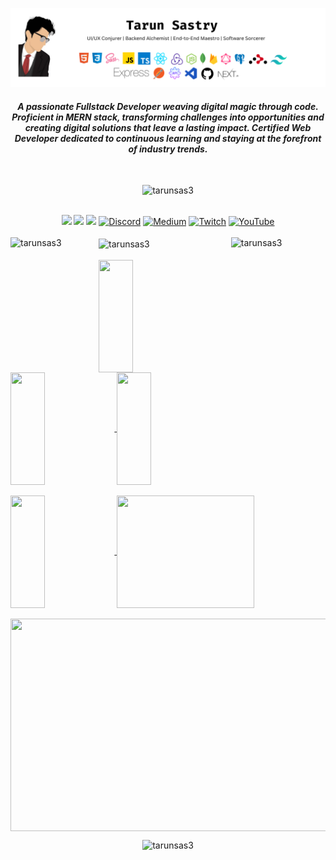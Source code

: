 ![banner](https://raw.githubusercontent.com/tarunsas3/tarunsas3/main/GitHub%20Readme.png)
<h4 align="center"><em>A passionate Fullstack Developer weaving digital magic through code. Proficient in MERN stack, transforming challenges into opportunities and creating digital solutions that leave a lasting impact. Certified Web Developer dedicated to continuous learning and staying at the forefront of industry trends.</em></h4>
</br>
<p align="center"> <img src="https://komarev.com/ghpvc/?username=tarunsas3&style=for-the-badge&label=Profile%20views&color=0e75b6" alt="tarunsas3" /> </p>
</br>
<div align="center"> <a href="https://www.linkedin.com/in/tarunsas3" target="_blank"><img src="https://img.shields.io/badge/LinkedIn-0077B5?style=for-the-badge&logo=linkedin&logoColor=white" target="_blank"></a>
<a href="https://github.com/tarunsas3" target="_blank"><img src="https://img.shields.io/badge/GitHub-100000?style=for-the-badge&logo=github&logoColor=white" target="_blank"></a>
<a href="https://instagram.com/tarunsas3" target="_blank"><img src="https://img.shields.io/badge/Instagram-E4405F?style=for-the-badge&logo=instagram&logoColor=white" target="_blank"></a>
<a href="https://discord.gg/0252"><img src="https://img.shields.io/badge/Discord-%237289DA.svg?style=for-the-badge&logo=discord&logoColor=white" alt="Discord"></a>
<a href="https://medium.com/@tarunsastry99"><img src="https://img.shields.io/badge/Medium-12100E?style=for-the-badge&logo=medium&logoColor=white" alt="Medium"></a>
<a href="https://twitch.tv/AceTitanSeeker"><img src="https://img.shields.io/badge/Twitch-%239146FF.svg?style=for-the-badge&logo=Twitch&logoColor=white" alt="Twitch"></a>
<a href="https://youtube.com/@UCGuxkifM1PNdTvMVKykN5Gg"><img src="https://img.shields.io/badge/YouTube-%23FF0000.svg?style=for-the-badge&logo=YouTube&logoColor=white" alt="YouTube"></a>
</div>
</br>
<div>
  <img align="left" height="180em" width="28%" src="https://github-readme-stats-tarunsas3.vercel.app/api/top-langs/?username=tarunsas3&layout=compact&theme=radical&hide_progress=false" alt="tarunsas3" />
  <img align="center" height="180em" width="37%" src="https://github-readme-streak-stats-tarunsas3.vercel.app/?user=tarunsas3&theme=radical" alt="tarunsas3" />
  <img align="right" height="180em" width="30%" src="https://github-readme-stats-tarunsas3.vercel.app/api?username=tarunsas3&show_icons=true&locale=en&theme=radical&hide_rank=true&hide_title=true&line_height=23" alt="tarunsas3" />
</div>
</br>
<div>
<a href="https://github.com/tarunsas3">
<div>
<img align="center" src="http://github-profile-summary-cards.vercel.app/api/cards/stats?username=tarunsas3&theme=2077" height="180em" width="33%"/>
<img align="center" src="http://github-profile-summary-cards.vercel.app/api/cards/most-commit-language?username=tarunsas3&theme=2077" height="180em" width="33%"/>
<img align="center" src="http://github-profile-summary-cards.vercel.app/api/cards/repos-per-language?username=tarunsas3&theme=2077" height="180em" width="33%"/>
</div>
</br>
<img align="center" src="http://github-profile-summary-cards.vercel.app/api/cards/productive-time?username=tarunsas3&theme=2077&utcOffset=5" height="180em" width="33%"/>
<img align="center" src="http://github-profile-summary-cards.vercel.app/api/cards/profile-details?username=tarunsas3&theme=2077" height="180em" width="66%"/>
</div>
</br>
<img align="center" src="https://github-readme-activity-graph.vercel.app/graph?username=tarunsas3&theme=redical" width="1005px" height="340px"/>
</div>
</a>
</br>
<p align="center"><img src="https://github-profile-trophy.vercel.app/?username=tarunsas3&theme=radical&margin-w=10&row=2&column=9" alt="tarunsas3" /></a> </p>
